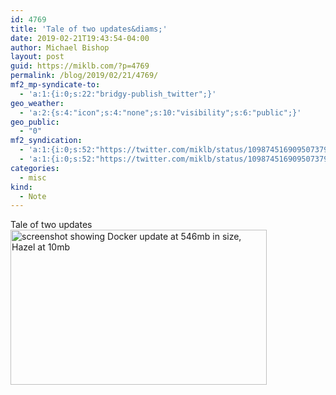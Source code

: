```yaml
---
id: 4769
title: 'Tale of two updates&diams;'
date: 2019-02-21T19:43:54-04:00
author: Michael Bishop
layout: post
guid: https://miklb.com/?p=4769
permalink: /blog/2019/02/21/4769/
mf2_mp-syndicate-to:
  - 'a:1:{i:0;s:22:"bridgy-publish_twitter";}'
geo_weather:
  - 'a:2:{s:4:"icon";s:4:"none";s:10:"visibility";s:6:"public";}'
geo_public:
  - "0"
mf2_syndication:
  - 'a:1:{i:0;s:52:"https://twitter.com/miklb/status/1098745169095073793";}'
  - 'a:1:{i:0;s:52:"https://twitter.com/miklb/status/1098745169095073793";}'
categories:
  - misc
kind:
  - Note
---
```

Tale of two updates<img src="https://miklb.com/content/uploads/2019/02/wsi-imageoptim-Updating-Docker-2019-02-21-19-41-54.jpg" alt="screenshot showing Docker update at 546mb in size, Hazel at 10mb" width="410" height="248" class="u-photo alignnone size-full wp-image-4770" />